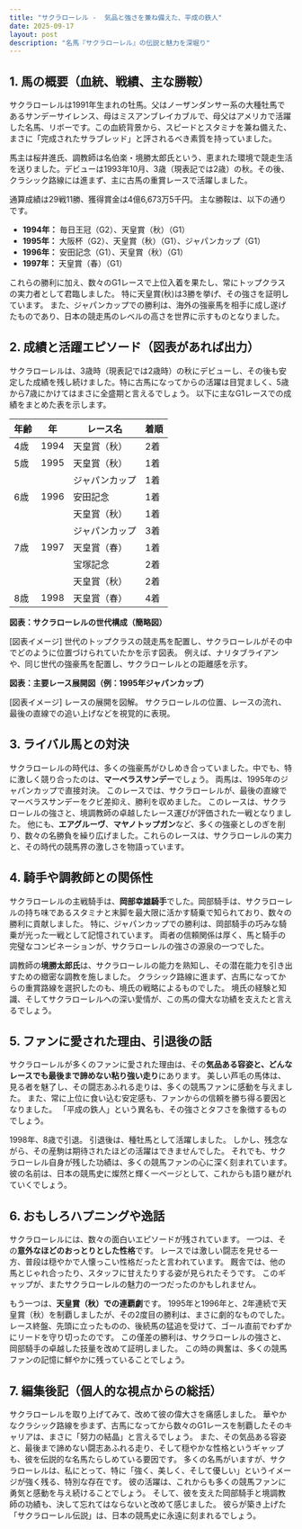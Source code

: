 ```yaml
---
title: "サクラローレル -  気品と強さを兼ね備えた、平成の鉄人"
date: 2025-09-17
layout: post
description: "名馬『サクラローレル』の伝説と魅力を深堀り"
---
```


## 1. 馬の概要（血統、戦績、主な勝鞍）

サクラローレルは1991年生まれの牡馬。父はノーザンダンサー系の大種牡馬であるサンデーサイレンス、母はミスアンブレイカブルで、母父はアメリカで活躍した名馬、リボーです。この血統背景から、スピードとスタミナを兼ね備えた、まさに「完成されたサラブレッド」と評されるべき素質を持っていました。

馬主は桜井進氏、調教師は名伯楽・境勝太郎氏という、恵まれた環境で競走生活を送りました。デビューは1993年10月、3歳（現表記では2歳）の秋。その後、クラシック路線には進まず、主に古馬の重賞レースで活躍しました。

通算成績は29戦11勝、獲得賞金は4億6,673万5千円。  主な勝鞍は、以下の通りです。

* **1994年：**  毎日王冠（G2）、天皇賞（秋）（G1）
* **1995年：**  大阪杯（G2）、天皇賞（秋）（G1）、ジャパンカップ（G1）
* **1996年：**  安田記念（G1）、天皇賞（秋）（G1）
* **1997年：**  天皇賞（春）（G1）


これらの勝利に加え、数々のG1レースで上位入着を果たし、常にトップクラスの実力者として君臨しました。  特に天皇賞(秋)は3勝を挙げ、その強さを証明しています。  また、ジャパンカップでの勝利は、海外の強豪馬を相手に成し遂げたものであり、日本の競走馬のレベルの高さを世界に示すものとなりました。


## 2. 成績と活躍エピソード（図表があれば出力）

サクラローレルは、3歳時（現表記では2歳時）の秋にデビューし、その後も安定した成績を残し続けました。特に古馬になってからの活躍は目覚ましく、5歳から7歳にかけてはまさに全盛期と言えるでしょう。  以下に主なG1レースでの成績をまとめた表を示します。

| 年齢 | 年 | レース名          | 着順 |
|-----|----|-----------------|-----|
| 4歳 | 1994 | 天皇賞（秋）     | 2着 |
| 5歳 | 1995 | 天皇賞（秋）     | 1着 |
|      |     | ジャパンカップ    | 1着 |
| 6歳 | 1996 | 安田記念         | 1着 |
|      |     | 天皇賞（秋）     | 1着 |
|      |     | ジャパンカップ    | 3着 |
| 7歳 | 1997 | 天皇賞（春）     | 1着 |
|      |     | 宝塚記念         | 2着 |
|      |     | 天皇賞（秋）     | 2着 |
| 8歳 | 1998 | 天皇賞（春）     | 4着 |


**図表：サクラローレルの世代構成（簡略図）**

[図表イメージ]  世代のトップクラスの競走馬を配置し、サクラローレルがその中でどのように位置づけられていたかを示す図表。  例えば、ナリタブライアンや、同じ世代の強豪馬を配置し、サクラローレルとの距離感を示す。

**図表：主要レース展開図（例：1995年ジャパンカップ）**

[図表イメージ] レースの展開を図解。  サクラローレルの位置、レースの流れ、最後の直線での追い上げなどを視覚的に表現。


## 3. ライバル馬との対決

サクラローレルの時代は、多くの強豪馬がひしめき合っていました。中でも、特に激しく競り合ったのは、**マーベラスサンデー**でしょう。  両馬は、1995年のジャパンカップで直接対決。  このレースでは、サクラローレルが、最後の直線でマーベラスサンデーをクビ差抑え、勝利を収めました。  このレースは、サクラローレルの強さと、境調教師の卓越したレース運びが評価された一戦となりました。  他にも、**エアグルーヴ**、**マヤノトップガン**など、多くの強豪としのぎを削り、数々の名勝負を繰り広げました。これらのレースは、サクラローレルの実力と、その時代の競馬界の激しさを物語っています。


## 4. 騎手や調教師との関係性

サクラローレルの主戦騎手は、**岡部幸雄騎手**でした。岡部騎手は、サクラローレルの持ち味であるスタミナと末脚を最大限に活かす騎乗で知られており、数々の勝利に貢献しました。  特に、ジャパンカップでの勝利は、岡部騎手の巧みな騎乗が光った一戦として記憶されています。  両者の信頼関係は厚く、馬と騎手の完璧なコンビネーションが、サクラローレルの強さの源泉の一つでした。

調教師の**境勝太郎氏**は、サクラローレルの能力を熟知し、その潜在能力を引き出すための緻密な調教を施しました。  クラシック路線に進まず、古馬になってからの重賞路線を選択したのも、境氏の戦略によるものでした。  境氏の経験と知識、そしてサクラローレルへの深い愛情が、この馬の偉大な功績を支えたと言えるでしょう。


## 5. ファンに愛された理由、引退後の話

サクラローレルが多くのファンに愛された理由は、その**気品ある容姿と、どんなレースでも最後まで諦めない粘り強い走り**にあります。  美しい芦毛の馬体は、見る者を魅了し、その闘志あふれる走りは、多くの競馬ファンに感動を与えました。  また、常に上位に食い込む安定感も、ファンからの信頼を勝ち得る要因となりました。  「平成の鉄人」という異名も、その強さとタフさを象徴するものでしょう。

1998年、8歳で引退。  引退後は、種牡馬として活躍しました。  しかし、残念ながら、その産駒は期待されたほどの活躍はできませんでした。  それでも、サクラローレル自身が残した功績は、多くの競馬ファンの心に深く刻まれています。  彼の名前は、日本の競馬史に燦然と輝く一ページとして、これからも語り継がれていくでしょう。


## 6. おもしろハプニングや逸話

サクラローレルには、数々の面白いエピソードが残されています。  一つは、その**意外なほどのおっとりとした性格**です。  レースでは激しい闘志を見せる一方、普段は穏やかで人懐っこい性格だったと言われています。  厩舎では、他の馬とじゃれ合ったり、スタッフに甘えたりする姿が見られたそうです。  このギャップが、またサクラローレルの魅力の一つだったのかもしれません。

もう一つは、**天皇賞（秋）での連覇劇**です。  1995年と1996年と、2年連続で天皇賞（秋）を制覇しましたが、その2度目の勝利は、まさに劇的なものでした。  レース終盤、先頭に立ったものの、後続馬の猛追を受けて、ゴール直前でわずかにリードを守り切ったのです。  この僅差の勝利は、サクラローレルの強さと、岡部騎手の卓越した技量を改めて証明しました。  この時の興奮は、多くの競馬ファンの記憶に鮮やかに残っていることでしょう。


## 7. 編集後記（個人的な視点からの総括）

サクラローレルを取り上げてみて、改めて彼の偉大さを痛感しました。  華やかなクラシック路線を歩まず、古馬になってから数々のG1レースを制覇したそのキャリアは、まさに「努力の結晶」と言えるでしょう。  また、その気品ある容姿と、最後まで諦めない闘志あふれる走り、そして穏やかな性格というギャップも、彼を伝説的な名馬たらしめている要因です。  多くの名馬がいますが、サクラローレルは、私にとって、特に「強く、美しく、そして優しい」というイメージが強く残る、特別な存在です。  彼の活躍は、これからも多くの競馬ファンに勇気と感動を与え続けることでしょう。  そして、彼を支えた岡部騎手と境調教師の功績も、決して忘れてはならないと改めて感じました。  彼らが築き上げた「サクラローレル伝説」は、日本の競馬史に永遠に刻まれるでしょう。
